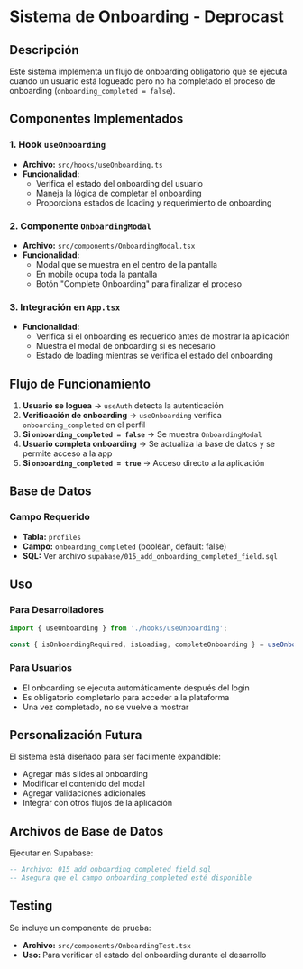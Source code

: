 # Sistema de Onboarding - Deprocast

## Descripción

Este sistema implementa un flujo de onboarding obligatorio que se ejecuta cuando un usuario está logueado pero no ha completado el proceso de onboarding (`onboarding_completed = false`).

## Componentes Implementados

### 1. Hook `useOnboarding`
- **Archivo:** `src/hooks/useOnboarding.ts`
- **Funcionalidad:** 
  - Verifica el estado del onboarding del usuario
  - Maneja la lógica de completar el onboarding
  - Proporciona estados de loading y requerimiento de onboarding

### 2. Componente `OnboardingModal`
- **Archivo:** `src/components/OnboardingModal.tsx`
- **Funcionalidad:**
  - Modal que se muestra en el centro de la pantalla
  - En mobile ocupa toda la pantalla
  - Botón "Complete Onboarding" para finalizar el proceso

### 3. Integración en `App.tsx`
- **Funcionalidad:**
  - Verifica si el onboarding es requerido antes de mostrar la aplicación
  - Muestra el modal de onboarding si es necesario
  - Estado de loading mientras se verifica el estado del onboarding

## Flujo de Funcionamiento

1. **Usuario se loguea** → `useAuth` detecta la autenticación
2. **Verificación de onboarding** → `useOnboarding` verifica `onboarding_completed` en el perfil
3. **Si `onboarding_completed = false`** → Se muestra `OnboardingModal`
4. **Usuario completa onboarding** → Se actualiza la base de datos y se permite acceso a la app
5. **Si `onboarding_completed = true`** → Acceso directo a la aplicación

## Base de Datos

### Campo Requerido
- **Tabla:** `profiles`
- **Campo:** `onboarding_completed` (boolean, default: false)
- **SQL:** Ver archivo `supabase/015_add_onboarding_completed_field.sql`

## Uso

### Para Desarrolladores
```typescript
import { useOnboarding } from './hooks/useOnboarding';

const { isOnboardingRequired, isLoading, completeOnboarding } = useOnboarding();
```

### Para Usuarios
- El onboarding se ejecuta automáticamente después del login
- Es obligatorio completarlo para acceder a la plataforma
- Una vez completado, no se vuelve a mostrar

## Personalización Futura

El sistema está diseñado para ser fácilmente expandible:
- Agregar más slides al onboarding
- Modificar el contenido del modal
- Agregar validaciones adicionales
- Integrar con otros flujos de la aplicación

## Archivos de Base de Datos

Ejecutar en Supabase:
```sql
-- Archivo: 015_add_onboarding_completed_field.sql
-- Asegura que el campo onboarding_completed esté disponible
```

## Testing

Se incluye un componente de prueba:
- **Archivo:** `src/components/OnboardingTest.tsx`
- **Uso:** Para verificar el estado del onboarding durante el desarrollo
